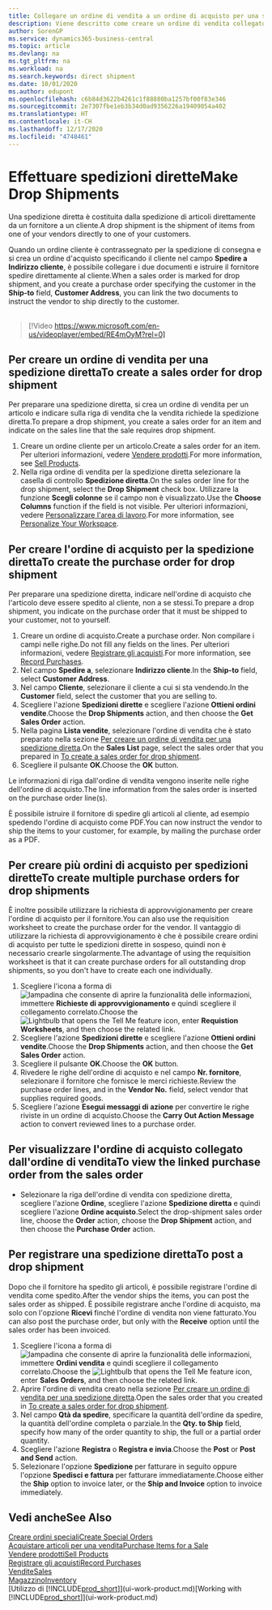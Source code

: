 ```yaml
---
title: Collegare un ordine di vendita a un ordine di acquisto per una spedizione diretta | Documenti Microsoft
description: Viene descritto come creare un ordine di vendita collegato a un ordine di acquisto per consentire la spedizione diretta dal fornitore al cliente.
author: SorenGP
ms.service: dynamics365-business-central
ms.topic: article
ms.devlang: na
ms.tgt_pltfrm: na
ms.workload: na
ms.search.keywords: direct shipment
ms.date: 10/01/2020
ms.author: edupont
ms.openlocfilehash: c6b84d3622b4261c1f88880ba1257bf00f83e346
ms.sourcegitcommit: 2e7307fbe1eb3b34d0ad9356226a19409054a402
ms.translationtype: HT
ms.contentlocale: it-CH
ms.lasthandoff: 12/17/2020
ms.locfileid: "4748461"
---
```

# <a name="make-drop-shipments"></a><span data-ttu-id="cc1d2-103">Effettuare spedizioni dirette</span><span class="sxs-lookup"><span data-stu-id="cc1d2-103">Make Drop Shipments</span></span>

<span data-ttu-id="cc1d2-104">Una spedizione diretta è costituita dalla spedizione di articoli direttamente da un fornitore a un cliente.</span><span class="sxs-lookup"><span data-stu-id="cc1d2-104">A drop shipment is the shipment of items from one of your vendors directly to one of your customers.</span></span>

<span data-ttu-id="cc1d2-105">Quando un ordine cliente è contrassegnato per la spedizione di consegna e si crea un ordine d'acquisto specificando il cliente nel campo **Spedire a** **Indirizzo cliente**, è possibile collegare i due documenti e istruire il fornitore spedire direttamente al cliente.</span><span class="sxs-lookup"><span data-stu-id="cc1d2-105">When a sales order is marked for drop shipment, and you create a purchase order specifying the customer in the **Ship-to** field, **Customer Address**, you can link the two documents to instruct the vendor to ship directly to the customer.</span></span>
<br><br>  
  
> [!Video https://www.microsoft.com/en-us/videoplayer/embed/RE4mOyM?rel=0]

## <a name="to-create-a-sales-order-for-drop-shipment"></a><span data-ttu-id="cc1d2-106">Per creare un ordine di vendita per una spedizione diretta</span><span class="sxs-lookup"><span data-stu-id="cc1d2-106">To create a sales order for drop shipment</span></span>

<span data-ttu-id="cc1d2-107">Per preparare una spedizione diretta, si crea un ordine di vendita per un articolo e indicare sulla riga di vendita che la vendita richiede la spedizione diretta.</span><span class="sxs-lookup"><span data-stu-id="cc1d2-107">To prepare a drop shipment, you create a sales order for an item and indicate on the sales line that the sale requires drop shipment.</span></span>

1. <span data-ttu-id="cc1d2-108">Creare un ordine cliente per un articolo.</span><span class="sxs-lookup"><span data-stu-id="cc1d2-108">Create a sales order for an item.</span></span> <span data-ttu-id="cc1d2-109">Per ulteriori informazioni, vedere [Vendere prodotti](sales-how-sell-products.md).</span><span class="sxs-lookup"><span data-stu-id="cc1d2-109">For more information, see [Sell Products](sales-how-sell-products.md).</span></span>
2. <span data-ttu-id="cc1d2-110">Nella riga ordine di vendita per la spedizione diretta selezionare la casella di controllo **Spedizione diretta**.</span><span class="sxs-lookup"><span data-stu-id="cc1d2-110">On the sales order line for the drop shipment, select the **Drop Shipment** check box.</span></span> <span data-ttu-id="cc1d2-111">Utilizzare la funzione **Scegli colonne** se il campo non è visualizzato.</span><span class="sxs-lookup"><span data-stu-id="cc1d2-111">Use the **Choose Columns** function if the field is not visible.</span></span> <span data-ttu-id="cc1d2-112">Per ulteriori informazioni, vedere [Personalizzare l'area di lavoro](ui-personalization-user.md).</span><span class="sxs-lookup"><span data-stu-id="cc1d2-112">For more information, see [Personalize Your Workspace](ui-personalization-user.md).</span></span>

## <a name="to-create-the-purchase-order-for-drop-shipment"></a><span data-ttu-id="cc1d2-113">Per creare l'ordine di acquisto per la spedizione diretta</span><span class="sxs-lookup"><span data-stu-id="cc1d2-113">To create the purchase order for drop shipment</span></span>

<span data-ttu-id="cc1d2-114">Per preparare una spedizione diretta, indicare nell'ordine di acquisto che l'articolo deve essere spedito al cliente, non a se stessi.</span><span class="sxs-lookup"><span data-stu-id="cc1d2-114">To prepare a drop shipment, you indicate on the purchase order that it must be shipped to your customer, not to yourself.</span></span>

1. <span data-ttu-id="cc1d2-115">Creare un ordine di acquisto.</span><span class="sxs-lookup"><span data-stu-id="cc1d2-115">Create a purchase order.</span></span> <span data-ttu-id="cc1d2-116">Non compilare i campi nelle righe.</span><span class="sxs-lookup"><span data-stu-id="cc1d2-116">Do not fill any fields on the lines.</span></span> <span data-ttu-id="cc1d2-117">Per ulteriori informazioni, vedere [Registrare gli acquisti](purchasing-how-record-purchases.md).</span><span class="sxs-lookup"><span data-stu-id="cc1d2-117">For more information, see [Record Purchases](purchasing-how-record-purchases.md).</span></span>
2. <span data-ttu-id="cc1d2-118">Nel campo **Spedire a**, selezionare **Indirizzo cliente**.</span><span class="sxs-lookup"><span data-stu-id="cc1d2-118">In the **Ship-to** field, select **Customer Address**.</span></span>
3. <span data-ttu-id="cc1d2-119">Nel campo **Cliente**, selezionare il cliente a cui si sta vendendo.</span><span class="sxs-lookup"><span data-stu-id="cc1d2-119">In the **Customer** field, select the customer that you are selling to.</span></span>
4. <span data-ttu-id="cc1d2-120">Scegliere l'azione **Spedizioni dirette** e scegliere l'azione **Ottieni ordini vendite**.</span><span class="sxs-lookup"><span data-stu-id="cc1d2-120">Choose the **Drop Shipments** action, and then choose the **Get Sales Order** action.</span></span>
5. <span data-ttu-id="cc1d2-121">Nella pagina **Lista vendite**, selezionare l'ordine di vendita che è stato preparato nella sezione [Per creare un ordine di vendita per una spedizione diretta](sales-how-drop-shipment.md#to-create-a-sales-order-for-drop-shipment).</span><span class="sxs-lookup"><span data-stu-id="cc1d2-121">On the **Sales List** page, select the sales order that you prepared in [To create a sales order for drop shipment](sales-how-drop-shipment.md#to-create-a-sales-order-for-drop-shipment).</span></span>
6. <span data-ttu-id="cc1d2-122">Scegliere il pulsante **OK**.</span><span class="sxs-lookup"><span data-stu-id="cc1d2-122">Choose the **OK** button.</span></span>

<span data-ttu-id="cc1d2-123">Le informazioni di riga dall'ordine di vendita vengono inserite nelle righe dell'ordine di acquisto.</span><span class="sxs-lookup"><span data-stu-id="cc1d2-123">The line information from the sales order is inserted on the purchase order line(s).</span></span>

<span data-ttu-id="cc1d2-124">È possibile istruire il fornitore di spedire gli articoli al cliente, ad esempio spedendo l'ordine di acquisto come PDF.</span><span class="sxs-lookup"><span data-stu-id="cc1d2-124">You can now instruct the vendor to ship the items to your customer, for example, by mailing the purchase order as a PDF.</span></span>     

## <a name="to-create-multiple-purchase-orders-for-drop-shipments"></a><span data-ttu-id="cc1d2-125">Per creare più ordini di acquisto per spedizioni dirette</span><span class="sxs-lookup"><span data-stu-id="cc1d2-125">To create multiple purchase orders for drop shipments</span></span>

<span data-ttu-id="cc1d2-126">È inoltre possibile utilizzare la richiesta di approvvigionamento per creare l'ordine di acquisto per il fornitore.</span><span class="sxs-lookup"><span data-stu-id="cc1d2-126">You can also use the requisition worksheet to create the purchase order for the vendor.</span></span> <span data-ttu-id="cc1d2-127">Il vantaggio di utilizzare la richiesta di approvvigionamento è che è possibile creare ordini di acquisto per tutte le spedizioni dirette in sospeso, quindi non è necessario crearle singolarmente.</span><span class="sxs-lookup"><span data-stu-id="cc1d2-127">The advantage of using the requisition worksheet is that it can create purchase orders for all outstanding drop shipments, so you don't have to create each one individually.</span></span>

1. <span data-ttu-id="cc1d2-128">Scegliere l'icona a forma di ![lampadina che consente di aprire la funzionalità delle informazioni](media/ui-search/search_small.png "Informazioni sull'operazione che si desidera eseguire"), immettere **Richieste di approvvigionamento** e quindi scegliere il collegamento correlato.</span><span class="sxs-lookup"><span data-stu-id="cc1d2-128">Choose the ![Lightbulb that opens the Tell Me feature](media/ui-search/search_small.png "Tell me what you want to do") icon, enter **Requistion Worksheets**, and then choose the related link.</span></span>
2. <span data-ttu-id="cc1d2-129">Scegliere l'azione **Spedizioni dirette** e scegliere l'azione **Ottieni ordini vendite**.</span><span class="sxs-lookup"><span data-stu-id="cc1d2-129">Choose the **Drop Shipments** action, and then choose the **Get Sales Order** action.</span></span>
3. <span data-ttu-id="cc1d2-130">Scegliere il pulsante **OK**.</span><span class="sxs-lookup"><span data-stu-id="cc1d2-130">Choose the **OK** button.</span></span>
4. <span data-ttu-id="cc1d2-131">Rivedere le righe dell'ordine di acquisto e nel campo **Nr. fornitore**, selezionare il fornitore che fornisce le merci richieste.</span><span class="sxs-lookup"><span data-stu-id="cc1d2-131">Review the purchase order lines, and in the **Vendor No.** field, select vendor that supplies required goods.</span></span> 
5. <span data-ttu-id="cc1d2-132">Scegliere l'azione **Esegui messaggi di azione** per convertire le righe riviste in un ordine di acquisto.</span><span class="sxs-lookup"><span data-stu-id="cc1d2-132">Choose the **Carry Out Action Message** action to convert reviewed lines to a purchase order.</span></span>

## <a name="to-view-the-linked-purchase-order-from-the-sales-order"></a><span data-ttu-id="cc1d2-133">Per visualizzare l'ordine di acquisto collegato dall'ordine di vendita</span><span class="sxs-lookup"><span data-stu-id="cc1d2-133">To view the linked purchase order from the sales order</span></span>

* <span data-ttu-id="cc1d2-134">Selezionare la riga dell'ordine di vendita con spedizione diretta, scegliere l'azione **Ordine**, scegliere l'azione **Spedizione diretta** e quindi scegliere l'azione **Ordine acquisto**.</span><span class="sxs-lookup"><span data-stu-id="cc1d2-134">Select the drop-shipment sales order line, choose the **Order** action, choose the **Drop Shipment** action, and then choose the **Purchase Order** action.</span></span>

## <a name="to-post-a-drop-shipment"></a><span data-ttu-id="cc1d2-135">Per registrare una spedizione diretta</span><span class="sxs-lookup"><span data-stu-id="cc1d2-135">To post a drop shipment</span></span>

<span data-ttu-id="cc1d2-136">Dopo che il fornitore ha spedito gli articoli, è possibile registrare l'ordine di vendita come spedito.</span><span class="sxs-lookup"><span data-stu-id="cc1d2-136">After the vendor ships the items, you can post the sales order as shipped.</span></span> <span data-ttu-id="cc1d2-137">È possibile registrare anche l'ordine di acquisto, ma solo con l'opzione **Ricevi** finché l'ordine di vendita non viene fatturato.</span><span class="sxs-lookup"><span data-stu-id="cc1d2-137">You can also post the purchase order, but only with the **Receive** option until the sales order has been invoiced.</span></span>

1. <span data-ttu-id="cc1d2-138">Scegliere l'icona a forma di ![lampadina che consente di aprire la funzionalità delle informazioni](media/ui-search/search_small.png "Informazioni sull'operazione che si desidera eseguire"), immettere **Ordini vendita** e quindi scegliere il collegamento correlato.</span><span class="sxs-lookup"><span data-stu-id="cc1d2-138">Choose the ![Lightbulb that opens the Tell Me feature](media/ui-search/search_small.png "Tell me what you want to do") icon, enter **Sales Orders**, and then choose the related link.</span></span>
2. <span data-ttu-id="cc1d2-139">Aprire l'ordine di vendita creato nella sezione [Per creare un ordine di vendita per una spedizione diretta](#to-create-a-sales-order-for-drop-shipment).</span><span class="sxs-lookup"><span data-stu-id="cc1d2-139">Open the sales order that you created in [To create a sales order for drop shipment](#to-create-a-sales-order-for-drop-shipment).</span></span>
3. <span data-ttu-id="cc1d2-140">Nel campo **Qtà da spedire**, specificare la quantità dell'ordine da spedire, la quantità dell'ordine completa o parziale.</span><span class="sxs-lookup"><span data-stu-id="cc1d2-140">In the **Qty. to Ship** field, specify how many of the order quantity to ship, the full or a partial order quantity.</span></span>
4. <span data-ttu-id="cc1d2-141">Scegliere l'azione **Registra** o **Registra e invia**.</span><span class="sxs-lookup"><span data-stu-id="cc1d2-141">Choose the **Post** or **Post and Send** action.</span></span>
5. <span data-ttu-id="cc1d2-142">Selezionare l'opzione **Spedizione** per fatturare in seguito oppure l'opzione **Spedisci e fattura** per fatturare immediatamente.</span><span class="sxs-lookup"><span data-stu-id="cc1d2-142">Choose either the **Ship** option to invoice later, or the **Ship and Invoice** option to invoice immediately.</span></span>

## <a name="see-also"></a><span data-ttu-id="cc1d2-143">Vedi anche</span><span class="sxs-lookup"><span data-stu-id="cc1d2-143">See Also</span></span>

[<span data-ttu-id="cc1d2-144">Creare ordini speciali</span><span class="sxs-lookup"><span data-stu-id="cc1d2-144">Create Special Orders</span></span>](sales-how-to-create-special-orders.md)  
[<span data-ttu-id="cc1d2-145">Acquistare articoli per una vendita</span><span class="sxs-lookup"><span data-stu-id="cc1d2-145">Purchase Items for a Sale</span></span>](purchasing-how-purchase-products-sale.md)  
[<span data-ttu-id="cc1d2-146">Vendere prodotti</span><span class="sxs-lookup"><span data-stu-id="cc1d2-146">Sell Products</span></span>](sales-how-sell-products.md)  
[<span data-ttu-id="cc1d2-147">Registrare gli acquisti</span><span class="sxs-lookup"><span data-stu-id="cc1d2-147">Record Purchases</span></span>](purchasing-how-record-purchases.md)  
[<span data-ttu-id="cc1d2-148">Vendite</span><span class="sxs-lookup"><span data-stu-id="cc1d2-148">Sales</span></span>](sales-manage-sales.md)  
[<span data-ttu-id="cc1d2-149">Magazzino</span><span class="sxs-lookup"><span data-stu-id="cc1d2-149">Inventory</span></span>](inventory-manage-inventory.md)  
<span data-ttu-id="cc1d2-150">[Utilizzo di [!INCLUDE[prod_short](includes/prod_short.md)]](ui-work-product.md)</span><span class="sxs-lookup"><span data-stu-id="cc1d2-150">[Working with [!INCLUDE[prod_short](includes/prod_short.md)]](ui-work-product.md)</span></span>
